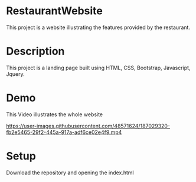 # RestaurantWebsite
This project is a website illustrating the features provided by the restaurant.

# Description
This project is a landing page built using HTML, CSS, Bootstrap, Javascript, Jquery.

# Demo

This Video illustrates the whole website

https://user-images.githubusercontent.com/48571624/187029320-fb2e5465-29f2-445a-917a-adf6ce02e4f9.mp4

# Setup

Download the repository and opening the index.html

